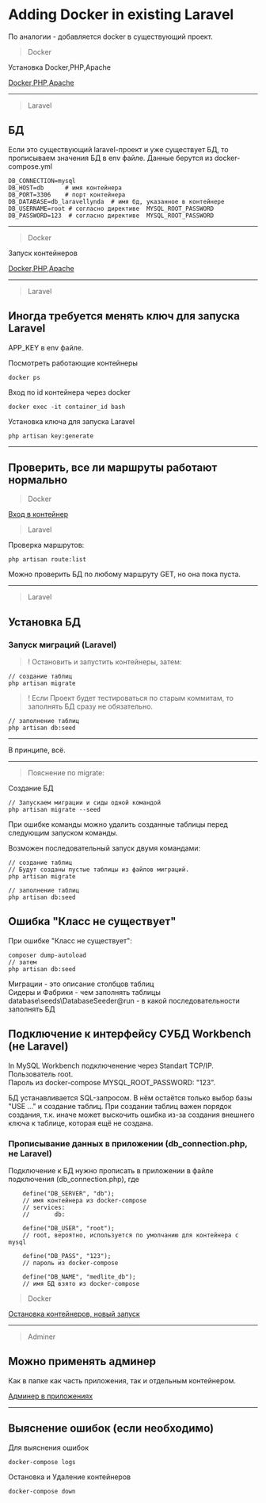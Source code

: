# Adding Docker in existing Laravel

По аналогии - добавляется docker в существующий проект.

> Docker

Установка Docker,PHP,Apache

[Docker,PHP,Apache](../docker/docker_php_apache.md)

---
> Laravel
## БД

Если это существующий laravel-проект и уже существует БД, то прописываем значения БД в env файле. Данные берутся из docker-compose.yml
```
DB_CONNECTION=mysql
DB_HOST=db      # имя контейнера
DB_PORT=3306    # порт контейнера
DB_DATABASE=db_laravellynda  # имя бд, указанное в контейнере
DB_USERNAME=root # согласно директиве  MYSQL_ROOT_PASSWORD
DB_PASSWORD=123  # согласно директиве  MYSQL_ROOT_PASSWORD

```
---
> Docker

Запуск контейнеров

[Docker,PHP,Apache](../docker/docker_php_apache.md)

---
> Laravel
## Иногда требуется менять ключ для запуска Laravel

APP_KEY в env файле.

Посмотреть работающие контейнеры

    docker ps

Вход по id контейнера через docker

    docker exec -it container_id bash

Установка ключа для запуска Laravel

    php artisan key:generate

---

## Проверить, все ли маршруты работают нормально

> Docker

[Вход в контейнер](./cmd_enter_to_container.md)

> Laravel

Проверка маршрутов:

    php artisan route:list

Можно проверить БД по любому маршруту GET, но она пока пуста.

---
> Laravel
## Установка БД 

### Запуск миграций (Laravel)

> ! Остановить и запустить контейнеры, затем:

    // создание таблиц
    php artisan migrate

> ! Если Проект будет тестироваться по старым коммитам, то заполнять БД сразу не обязательно.

    // заполнение таблиц
    php artisan db:seed

---
В принципе, всё.

---

> Пояснение по migrate:

Создание БД

    // Запускаем миграции и сиды одной командой
    php artisan migrate --seed

При ошибке команды можно удалить созданные таблицы перед следующим запуском команды.

Возможен последовательный запуск двумя командами:

    // создание таблиц
    // Будут созданы пустые таблицы из файлов миграций.  
    php artisan migrate

    // заполнение таблиц
    php artisan db:seed

## Ошибка "Класс не существует"

При ошибке "Класс не существует":

    composer dump-autoload
    // затем
    php artisan db:seed

Миграции - это описание столбцов таблиц  
Сидеры и Фабрики - чем заполнять таблицы  
database\seeds\DatabaseSeeder@run - в какой последовательности заполнять БД


## Подключение к интерфейсу СУБД Workbench (не Laravel)  


In MySQL Workbench подключенение через Standart TCP/IP.  
Пользователь root.  
Пароль из docker-compose MYSQL_ROOT_PASSWORD: "123".  

БД устанавливается SQL-запросом. В нём остаётся только выбор базы "USE ..." и создание таблиц.
При создании таблиц важен порядок создания, т.к. иначе может выскочить ошибка из-за создания внешнего ключа к таблице, которая ещё не создана.  


### Прописывание данных в приложении (db_connection.php, не Laravel)


Подключение к БД нужно прописать в приложении в файле подключения (db_connection.php), где  
```
    define("DB_SERVER", "db");
    // имя контейнера из docker-compose
    // services:
    //       db:
    
	define("DB_USER", "root");
    // root, вероятно, используется по умолчанию для контейнера с mysql

	define("DB_PASS", "123");
    // пароль из docker-compose

	define("DB_NAME", "medlite_db");
    // имя БД взято из docker-compose

```
> Docker

[Остановка контейнеров, новый запуск](./cmd_stop_container.md)

--- 
> Adminer
## Можно применять админер

Как в папке как часть приложения, так и отдельным контейнером.

[Админер в приложениях](../adminer/adminer_in_app.md)


---

## Выяснение ошибок (если необходимо)

Для выяснения ошибок
  
    docker-compose logs

Остановка и Удаление контейнеров

    docker-compose down 



